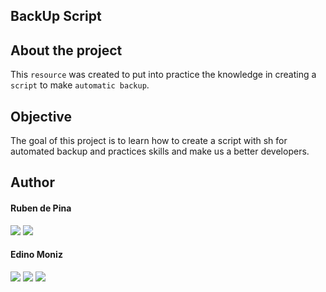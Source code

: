 ## BackUp Script

## About the project

This `resource` was created to put into practice the knowledge in creating a `script` to make `automatic backup`.

## Objective

The goal of this project is to learn how to create a script with sh for automated backup and practices skills and make us a better developers.

## Author

#### Ruben de Pina

<p><div>
    <a href = "mailto:rubenpina758@gmail.com"><img src="https://img.shields.io/badge/-Gmail-%23333?style=for-the-badge&logo=gmail&logoColor=white" target="_blank"></a>
   <a href="https://www.linkedin.com/in/ruben-pina-3851b4235/" target="_blank"><img src="https://img.shields.io/badge/-LinkedIn-%230077B5?style=for-the-badge&logo=linkedin&logoColor=white" target="_blank"></a>
</div></p>

#### Edino Moniz

<p><div>
    <a href="mailto: edinomoniz@gmail.com"><img src="https://img.shields.io/badge/-Gmail-%23333?style=for-the-badge&logo=gmail&logoColor=white" target="_blank"></a>
    <a href="https://www.linkedin.com/in/edino-tavares-moniz-a84bb815/" target="_blank"><img src="https://img.shields.io/badge/-LinkedIn-%230077B5?style=for-the-badge&logo=linkedin&logoColor=white" target="_blank"></a>
    <a href="https://github.com/onidemon37" target="_blank"><img src="https://img.shields.io/badge/GitHub-100000?style=for-the-badge&logo=github&logoColor=white" target="_blank"></a>
</div></p>
